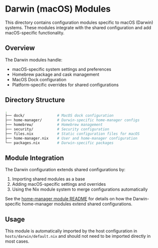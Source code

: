 # Darwin (macOS) Modules

This directory contains configuration modules specific to macOS (Darwin)
systems. These modules integrate with the shared configuration and add
macOS-specific functionality.

## Overview

The Darwin modules handle:

- macOS-specific system settings and preferences
- Homebrew package and cask management
- MacOS Dock configuration
- Platform-specific overrides for shared configurations

## Directory Structure

```sh
.
├── dock/               # MacOS dock configuration
├── home-manager/       # Darwin-specific home-manager configs
├── homebrew/           # Homebrew management
├── security/           # Security configuration
├── files.nix           # Static configuration files for macOS
├── home-manager.nix    # User and home-manager configuration
└── packages.nix        # Darwin-specific packages
```

## Module Integration

The Darwin configuration extends shared configurations by:

1. Importing shared modules as a base
2. Adding macOS-specific settings and overrides
3. Using the Nix module system to merge configurations automatically

See the [home-manager module README](./home-manager/README.md) for details on
how the Darwin-specific home-manager modules extend shared configurations.

## Usage

This module is automatically imported by the host configuration in
`hosts/darwin/default.nix` and should not need to be imported directly in most
cases.
